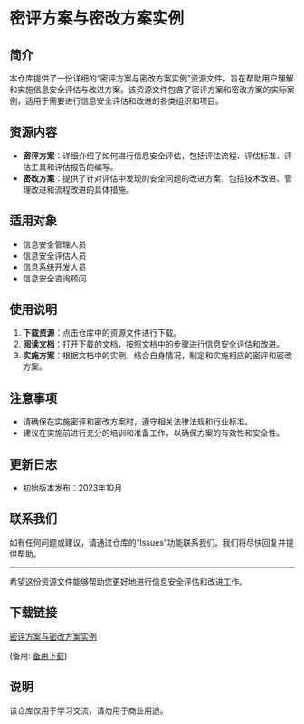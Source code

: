 # 密评方案与密改方案实例

## 简介

本仓库提供了一份详细的“密评方案与密改方案实例”资源文件，旨在帮助用户理解和实施信息安全评估与改进方案。该资源文件包含了密评方案和密改方案的实际案例，适用于需要进行信息安全评估和改进的各类组织和项目。

## 资源内容

- **密评方案**：详细介绍了如何进行信息安全评估，包括评估流程、评估标准、评估工具和评估报告的编写。
- **密改方案**：提供了针对评估中发现的安全问题的改进方案，包括技术改进、管理改进和流程改进的具体措施。

## 适用对象

- 信息安全管理人员
- 信息安全评估人员
- 信息系统开发人员
- 信息安全咨询顾问

## 使用说明

1. **下载资源**：点击仓库中的资源文件进行下载。
2. **阅读文档**：打开下载的文档，按照文档中的步骤进行信息安全评估和改进。
3. **实施方案**：根据文档中的实例，结合自身情况，制定和实施相应的密评和密改方案。

## 注意事项

- 请确保在实施密评和密改方案时，遵守相关法律法规和行业标准。
- 建议在实施前进行充分的培训和准备工作，以确保方案的有效性和安全性。

## 更新日志

- 初始版本发布：2023年10月

## 联系我们

如有任何问题或建议，请通过仓库的“Issues”功能联系我们。我们将尽快回复并提供帮助。

---

希望这份资源文件能够帮助您更好地进行信息安全评估和改进工作。

## 下载链接
[密评方案与密改方案实例](https://pan.quark.cn/s/d4a1abf14a48) 

(备用: [备用下载](https://pan.baidu.com/s/1e-_uk0vdzRKdZKVzWwzvpw?pwd=1234))

## 说明

该仓库仅用于学习交流，请勿用于商业用途。
